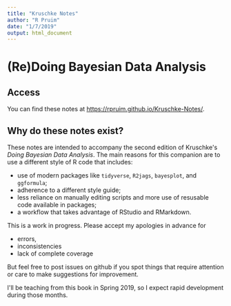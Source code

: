 ```yaml
---
title: "Kruschke Notes"
author: "R Pruim"
date: "1/7/2019"
output: html_document
---
```



# (Re)Doing Bayesian Data Analysis

## Access

You can find these notes at 
<https://rpruim.github.io/Kruschke-Notes/>.

## Why do these notes exist?

These notes are intended to accompany the second edition of Kruschke's 
*Doing Bayesian Data Analysis*. 
The main reasons for this companion are
to use a different style of R code that includes:

  * use of modern packages like `tidyverse`, `R2jags`, `bayesplot`, and `ggformula`;
  * adherence to a different style guide;
  * less reliance on manually editing scripts and more use of resusable code available in packages;
  * a workflow that takes advantage of RStudio and RMarkdown.

This is a work in progress.  Please accept my apologies in advance for 

  * errors,
  * inconsistencies
  * lack of complete coverage
  
But feel free to post issues on github if you spot things that require attention
or care to make suggestions for improvement.

I'll be teaching from this book in Spring 2019, so I expect rapid development
during those months.

